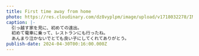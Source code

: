 ```yaml
---
title: First time away from home
photo: https://res.cloudinary.com/dz8vyplpm/image/upload/v1718032278/IMG_9671_m74g3l.jpg
caption: |-
  引っ越す家を見に、初めての遠出。
  初めて電車に乗って、レストランにも行ったね。
  あんまり泣かないでとても良い子にしてくれてありがとう。
publish-date: 2024-04-30T00:16:00.000Z
---
```

